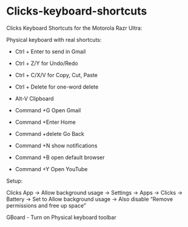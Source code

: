 # Clicks-keyboard-shortcuts
Clicks Keyboard Shortcuts for the Motorola Razr Ultra:

Physical keyboard with real shortcuts:

- Ctrl + Enter to send in Gmail

- Ctrl + Z/Y for Undo/Redo

- Ctrl + C/X/V for Copy, Cut, Paste

- Ctrl + Delete for one-word delete

- Alt-V Clipboard
  
- Command +G Open Gmail
  
- Command +Enter Home
  
- Command +delete Go Back
  
- Command +N show notifications
  
- Command +B open default browser
  
- Command +Y Open YouTube

Setup:

Clicks App -> Allow background usage
→ Settings → Apps → Clicks → Battery → Set to Allow background usage
→ Also disable “Remove permissions and free up space”

GBoard - Turn on Physical keyboard toolbar
